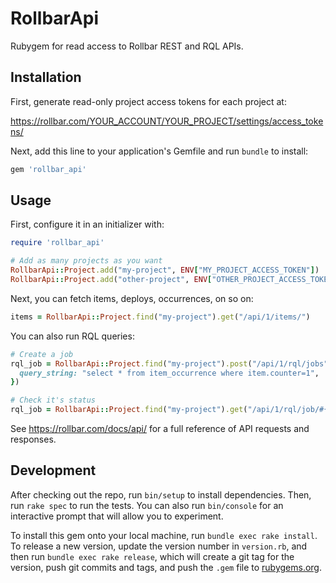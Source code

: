 # RollbarApi

Rubygem for read access to Rollbar REST and RQL APIs.

## Installation

First, generate read-only project access tokens for each project at:

https://rollbar.com/YOUR_ACCOUNT/YOUR_PROJECT/settings/access_tokens/

Next, add this line to your application's Gemfile and run `bundle` to install:

```ruby
gem 'rollbar_api'
```

## Usage

First, configure it in an initializer with:

```ruby
require 'rollbar_api'

# Add as many projects as you want
RollbarApi::Project.add("my-project", ENV["MY_PROJECT_ACCESS_TOKEN"])
RollbarApi::Project.add("other-project", ENV["OTHER_PROJECT_ACCESS_TOKEN"])
```

Next, you can fetch items, deploys, occurrences, on so on:

```ruby
items = RollbarApi::Project.find("my-project").get("/api/1/items/")
```

You can also run RQL queries:

```ruby
# Create a job
rql_job = RollbarApi::Project.find("my-project").post("/api/1/rql/jobs", {
  query_string: "select * from item_occurrence where item.counter=1",
})

# Check it's status
rql_job = RollbarApi::Project.find("my-project").get("/api/1/rql/job/#{rql_job.result.id}")
```

See https://rollbar.com/docs/api/ for a full reference of API requests and responses.

## Development

After checking out the repo, run `bin/setup` to install dependencies. Then, run `rake spec` to run the tests. You can also run `bin/console` for an interactive prompt that will allow you to experiment.

To install this gem onto your local machine, run `bundle exec rake install`. To release a new version, update the version number in `version.rb`, and then run `bundle exec rake release`, which will create a git tag for the version, push git commits and tags, and push the `.gem` file to [rubygems.org](https://rubygems.org).
